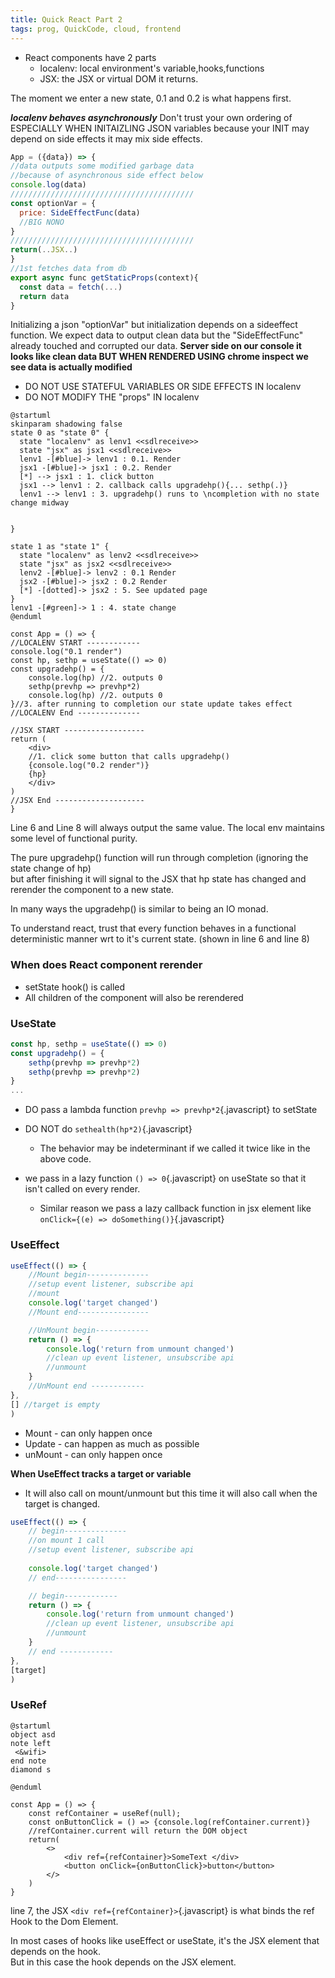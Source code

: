 ```yaml
---
title: Quick React Part 2
tags: prog, QuickCode, cloud, frontend
---
```


* React components have 2 parts 
  * localenv: local environment's variable,hooks,functions 
  * JSX: the JSX or virtual DOM it returns.   

The moment we enter a new state, 0.1 and 0.2 is what happens first.

***localenv behaves asynchronously*** Don't trust your own ordering of ESPECIALLY WHEN INITAIZLING JSON variables because your INIT may depend on side effects it may mix side effects.
```javascript
App = ({data}) => {
//data outputs some modified garbage data 
//because of asynchronous side effect below
console.log(data) 
/////////////////////////////////////////
const optionVar = {
  price: SideEffectFunc(data) 
  //BIG NONO
}
/////////////////////////////////////////
return(..JSX..)
}
//1st fetches data from db
export async func getStaticProps(context){
  const data = fetch(...)
  return data
}
```

Initializing a json "optionVar" but initialization depends on a sideeffect function.
We expect data to output clean data but the "SideEffectFunc" already touched and corrupted our data.
**Server side on our console it looks like clean data BUT WHEN RENDERED USING chrome inspect we see data is actually modified**

* DO NOT USE STATEFUL VARIABLES OR SIDE EFFECTS IN localenv
* DO NOT MODIFY THE "props" IN localenv



```plantuml
@startuml
skinparam shadowing false
state 0 as "state 0" {
  state "localenv" as lenv1 <<sdlreceive>>
  state "jsx" as jsx1 <<sdlreceive>>
  lenv1 -[#blue]-> lenv1 : 0.1. Render 
  jsx1 -[#blue]-> jsx1 : 0.2. Render
  [*] --> jsx1 : 1. click button
  jsx1 --> lenv1 : 2. callback calls upgradehp(){... sethp(.)}
  lenv1 --> lenv1 : 3. upgradehp() runs to \ncompletion with no state change midway
  
  
}

state 1 as "state 1" {
  state "localenv" as lenv2 <<sdlreceive>>
  state "jsx" as jsx2 <<sdlreceive>>
  lenv2 -[#blue]-> lenv2 : 0.1 Render
  jsx2 -[#blue]-> jsx2 : 0.2 Render
  [*] -[dotted]-> jsx2 : 5. See updated page
}
lenv1 -[#green]-> 1 : 4. state change
@enduml
```


```{.javascript .numberLines}
const App = () => {
//LOCALENV START ------------
console.log("0.1 render")
const hp, sethp = useState(() => 0)
const upgradehp() = {
    console.log(hp) //2. outputs 0
    sethp(prevhp => prevhp*2)
    console.log(hp) //2. outputs 0
}//3. after running to completion our state update takes effect
//LOCALENV End --------------

//JSX START ------------------
return (
    <div>
    //1. click some button that calls upgradehp()
    {console.log("0.2 render")}
    {hp}
    </div>
)
//JSX End --------------------
}
```

Line 6 and Line 8 will always output the same value.
The local env maintains some level of functional purity.  

The pure upgradehp() function will run through completion (ignoring the state change of hp)  
but after finishing it will signal to the JSX that hp state has changed and rerender the component to a new state.

In many ways the upgradehp() is similar to being an IO monad.

To understand react, trust that every function behaves in a functional deterministic manner wrt to it's current state. (shown in line 6 and line 8)



### When does React component rerender

* setState hook() is called
* All children of the component will also be rerendered



### UseState

```javascript
const hp, sethp = useState(() => 0)
const upgradehp() = {
    sethp(prevhp => prevhp*2)
    sethp(prevhp => prevhp*2)
}
...
```
* DO pass a lambda function `prevhp => prevhp*2`{.javascript} to setState 
* DO NOT do `sethealth(hp*2)`{.javascript} 
  * The behavior may be indeterminant if we called it twice like in the above code.

* we pass in a lazy function `() => 0`{.javascript} on useState so that it isn't called on every render.
  * Similar reason we pass a lazy callback function in jsx element like `onClick={(e) => doSomething()}`{.javascript}


### UseEffect

```javascript
useEffect(() => {
    //Mount begin--------------
    //setup event listener, subscribe api
    //mount
    console.log('target changed') 
    //Mount end----------------

    //UnMount begin------------
    return () => {
        console.log('return from unmount changed') 
        //clean up event listener, unsubscribe api
        //unmount
    }
    //UnMount end ------------
},
[] //target is empty
)
```

* Mount - can only happen once
* Update - can happen as much as possible
* unMount - can only happen once

**When UseEffect tracks a target or variable**  

* It will also call on mount/unmount but this time it will also call when the target is changed. 

```javascript
useEffect(() => {
    // begin--------------
    //on mount 1 call
    //setup event listener, subscribe api
    
    console.log('target changed') 
    // end----------------

    // begin------------
    return () => {
        console.log('return from unmount changed') 
        //clean up event listener, unsubscribe api
        //unmount
    }
    // end ------------
},
[target] 
)
```

### UseRef

```plantuml
@startuml
object asd
note left
 <&wifi>
end note
diamond s

@enduml
```

```{.javascript .numberLines}
const App = () => {
    const refContainer = useRef(null);
    const onButtonClick = () => {console.log(refContainer.current)}
    //refContainer.current will return the DOM object
    return(
        <>
            <div ref={refContainer}>SomeText </div>
            <button onClick={onButtonClick}>button</button>
        </>
    )
}
```
line 7, the JSX `<div ref={refContainer}>`{.javascript} is what binds the ref Hook to the Dom Element.

In most cases of hooks like useEffect or useState, it's the JSX element that depends on the hook.  
But in this case the hook depends on the JSX element.
